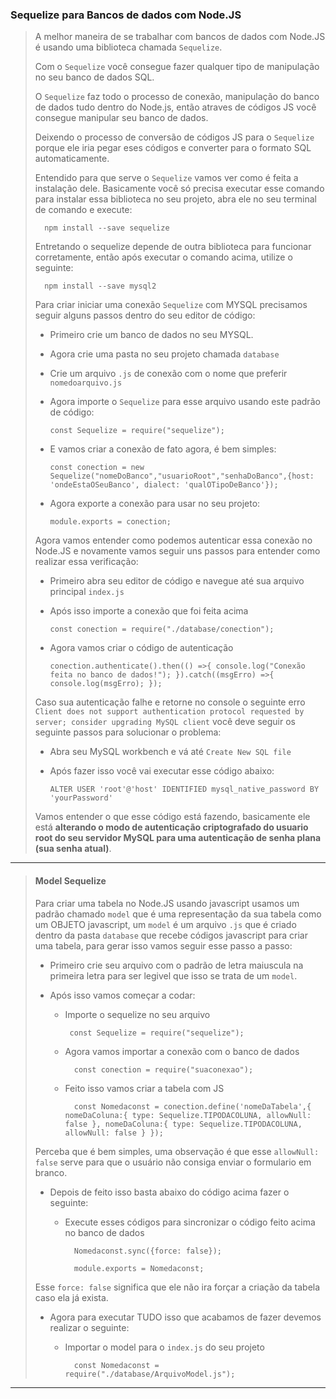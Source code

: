 ### **Sequelize para Bancos de dados com Node.JS**

> A melhor maneira de se trabalhar com bancos de dados com Node.JS é usando uma biblioteca chamada `Sequelize`.
>
> Com o `Sequelize` você consegue fazer qualquer tipo de manipulação no seu banco de dados SQL.
>
> O `Sequelize` faz todo o processo de conexão, manipulação do banco de dados tudo dentro do Node.js, então atraves de códigos JS você consegue manipular seu banco de dados.
>
> Deixendo o processo de conversão de códigos JS para o `Sequelize` porque ele iria pegar eses códigos e converter para o formato SQL automaticamente.
>
> Entendido para que serve o `Sequelize` vamos ver como é feita a instalação dele. Basicamente você só precisa executar esse comando para instalar essa biblioteca no seu projeto, abra ele no seu terminal de comando e execute:
>
>       npm install --save sequelize
>
> Entretando o sequelize depende de outra biblioteca para funcionar corretamente, então após executar o comando acima, utilize o seguinte:
>
>       npm install --save mysql2
>
> Para criar iniciar uma conexão `Sequelize` com MYSQL precisamos seguir alguns passos dentro do seu editor de código:
>
> - Primeiro crie um banco de dados no seu MYSQL.
>
> - Agora crie uma pasta no seu projeto chamada `database`
>
> - Crie um arquivo `.js` de conexão com o nome que preferir `nomedoarquivo.js`
>
> - Agora importe o `Sequelize` para esse arquivo usando este padrão de código:
>
>       const Sequelize = require("sequelize");
>
> - E vamos criar a conexão de fato agora, é bem simples:
>
>       const conection = new Sequelize("nomeDoBanco","usuarioRoot","senhaDoBanco",{host: 'ondeEstaOSeuBanco', dialect: 'qualOTipoDeBanco'});
>       
> - Agora exporte a conexão para usar no seu projeto:
>
>       module.exports = conection;
>
> Agora vamos entender como podemos autenticar essa conexão no Node.JS e novamente vamos seguir uns passos para entender como realizar essa verificação:
>
> - Primeiro abra seu editor de código e navegue até sua arquivo principal `index.js` 
>
> - Após isso importe a conexão que foi feita acima
>
>       const conection = require("./database/conection");
>
> - Agora vamos criar o código de autenticação
>
>       conection.authenticate().then(() =>{ console.log("Conexão feita no banco de dados!"); }).catch((msgErro) =>{ console.log(msgErro); });
>
> Caso sua autenticação falhe e retorne no console o seguinte erro `Client does not support authentication protocol requested by server; consider upgrading MySQL client` você deve seguir os seguinte passos para solucionar o problema:
>
> - Abra seu MySQL workbench e vá até `Create New SQL file`
>
> - Após fazer isso você vai executar esse código abaixo:
>
>       ALTER USER 'root'@'host' IDENTIFIED mysql_native_password BY 'yourPassword'
>
> Vamos entender o que esse código está fazendo, basicamente ele está **alterando o modo de autenticação criptografado do usuario root do seu servidor MySQL para uma autenticação de senha plana (sua senha atual)**.
---
> #### **Model Sequelize** 
>
> Para criar uma tabela no Node.JS usando javascript usamos um padrão chamado `model` que é uma representação da sua tabela como um OBJETO javascript, um `model` é um arquivo `.js` que é criado dentro da pasta `database` que recebe códigos javascript para criar uma tabela, para gerar isso vamos seguir esse passo a passo:
>
> - Primeiro crie seu arquivo com o padrão de letra maiuscula na primeira letra para ser legivel que isso se trata de um `model`.
>
> - Após isso vamos começar a codar:
>
>   * Importe o sequelize no seu arquivo
>
>          const Sequelize = require("sequelize");
>
>   * Agora vamos importar a conexão com o banco de dados
>
>           const conection = require("suaconexao");
>
>   * Feito isso vamos criar a tabela com JS
>
>           const Nomedaconst = conection.define('nomeDaTabela',{ nomeDaColuna:{ type: Sequelize.TIPODACOLUNA, allowNull: false }, nomeDaColuna:{ type: Sequelize.TIPODACOLUNA, allowNull: false } });
>
> Perceba que é bem simples, uma observação é que esse `allowNull: false` serve para que o usuário não consiga enviar o formulario em branco.
>
> - Depois de feito isso basta abaixo do código acima fazer o seguinte:
>
>   * Execute esses códigos para sincronizar o código feito acima no banco de dados
>
>           Nomedaconst.sync({force: false});
>
>           module.exports = Nomedaconst;
>
> Esse `force: false` significa que ele não ira forçar a criação da tabela caso ela já exista.
>
>  - Agora para executar TUDO isso que acabamos de fazer devemos realizar o seguinte:
>
>       * Importar o model para o `index.js` do seu projeto
>
>               const Nomedaconst = require("./database/ArquivoModel.js");
---